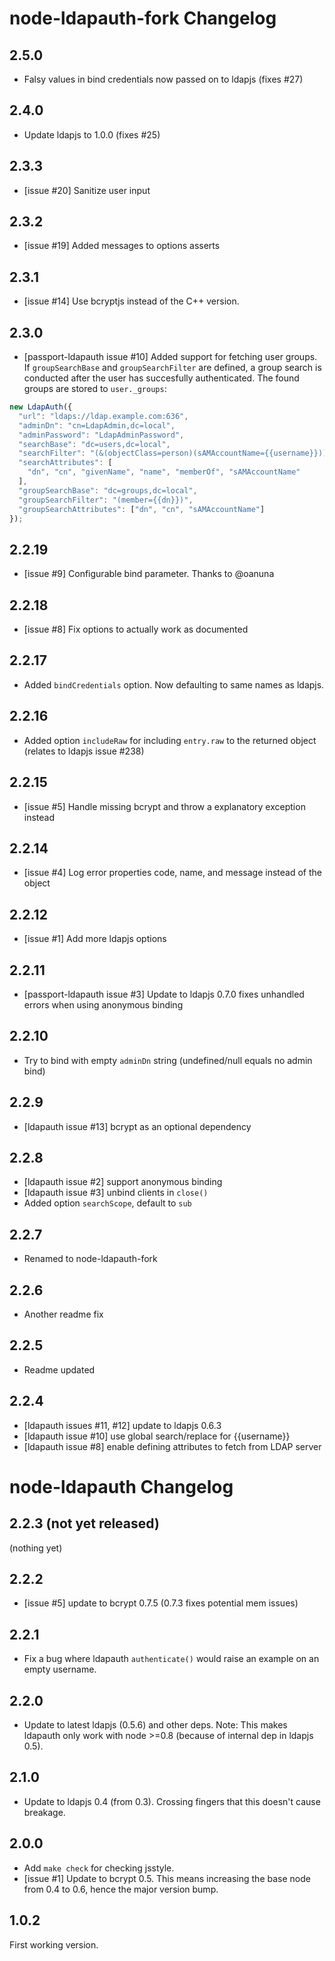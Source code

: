 # node-ldapauth-fork Changelog

## 2.5.0

- Falsy values in bind credentials now passed on to ldapjs (fixes #27)

## 2.4.0

- Update ldapjs to 1.0.0 (fixes #25)

## 2.3.3

- [issue #20] Sanitize user input

## 2.3.2

- [issue #19] Added messages to options asserts

## 2.3.1

- [issue #14] Use bcryptjs instead of the C++ version.

## 2.3.0

- [passport-ldapauth issue #10] Added support for fetching user groups. If `groupSearchBase` and `groupSearchFilter` are defined, a group search is conducted after the user has succesfully authenticated. The found groups are stored to `user._groups`:

```javascript
new LdapAuth({
  "url": "ldaps://ldap.example.com:636",
  "adminDn": "cn=LdapAdmin,dc=local",
  "adminPassword": "LdapAdminPassword",
  "searchBase": "dc=users,dc=local",
  "searchFilter": "(&(objectClass=person)(sAMAccountName={{username}}))",
  "searchAttributes": [
    "dn", "cn", "givenName", "name", "memberOf", "sAMAccountName"
  ],
  "groupSearchBase": "dc=groups,dc=local",
  "groupSearchFilter": "(member={{dn}})",
  "groupSearchAttributes": ["dn", "cn", "sAMAccountName"]
});
```

## 2.2.19

- [issue #9] Configurable bind parameter. Thanks to @oanuna

## 2.2.18

- [issue #8] Fix options to actually work as documented

## 2.2.17

- Added `bindCredentials` option. Now defaulting to same names as ldapjs.

## 2.2.16

- Added option `includeRaw` for including `entry.raw` to the returned object (relates to ldapjs issue #238)

## 2.2.15

- [issue #5] Handle missing bcrypt and throw a explanatory exception instead

## 2.2.14

- [issue #4] Log error properties code, name, and message instead of the object

## 2.2.12

- [issue #1] Add more ldapjs options

## 2.2.11

- [passport-ldapauth issue #3] Update to ldapjs 0.7.0 fixes unhandled errors when using anonymous binding

## 2.2.10

- Try to bind with empty `adminDn` string (undefined/null equals no admin bind)

## 2.2.9

- [ldapauth issue #13] bcrypt as an optional dependency

## 2.2.8

- [ldapauth issue #2] support anonymous binding
- [ldapauth issue #3] unbind clients in `close()`
- Added option `searchScope`, default to `sub`

## 2.2.7

- Renamed to node-ldapauth-fork

## 2.2.6

- Another readme fix

## 2.2.5

- Readme updated

## 2.2.4

- [ldapauth issues #11, #12] update to ldapjs 0.6.3
- [ldapauth issue #10] use global search/replace for {{username}}
- [ldapauth issue #8] enable defining attributes to fetch from LDAP server

# node-ldapauth Changelog

## 2.2.3 (not yet released)

(nothing yet)


## 2.2.2

- [issue #5] update to bcrypt 0.7.5 (0.7.3 fixes potential mem issues)


## 2.2.1

- Fix a bug where ldapauth `authenticate()` would raise an example on an empty
  username.


## 2.2.0

- Update to latest ldapjs (0.5.6) and other deps.
  Note: This makes ldapauth only work with node >=0.8 (because of internal dep
  in ldapjs 0.5).


## 2.1.0

- Update to ldapjs 0.4 (from 0.3). Crossing fingers that this doesn't cause breakage.


## 2.0.0

- Add `make check` for checking jsstyle.
- [issue #1] Update to bcrypt 0.5. This means increasing the base node from 0.4
  to 0.6, hence the major version bump.


## 1.0.2

First working version.


